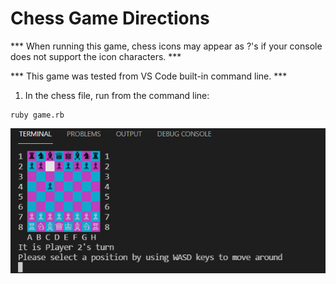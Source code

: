 # Chess Game Directions

*** When running this game, chess icons may appear as ?'s if your console does not support the icon characters. ***

*** This game was tested from VS Code built-in command line. ***

1. In the chess file, run from the command line:
```
ruby game.rb
```

![Screenshot of game in VS Code terminal](screenshots/game.png)
